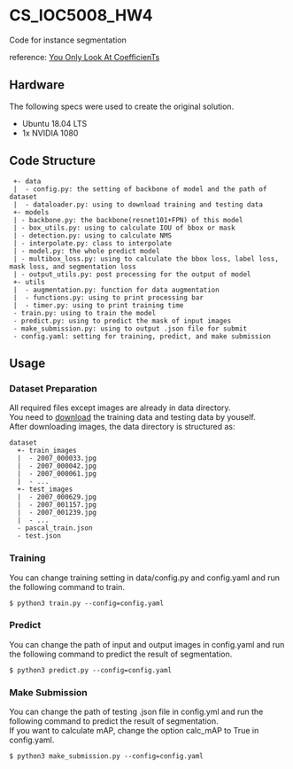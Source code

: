# CS_IOC5008_HW4
Code for instance segmentation

reference: [You Only Look At CoefficienTs](https://github.com/dbolya/yolact)

## Hardware
The following specs were used to create the original solution.
- Ubuntu 18.04 LTS
- 1x NVIDIA 1080 


## Code Structure
```
 +- data
 |  - config.py: the setting of backbone of model and the path of dataset
 |  - dataloader.py: using to download training and testing data
 +- models
 | - backbone.py: the backbone(resnet101+FPN) of this model
 | - box_utils.py: using to calculate IOU of bbox or mask
 | - detection.py: using to calculate NMS
 | - interpolate.py: class to interpolate
 | - model.py: the whole predict model
 | - multibox_loss.py: using to calculate the bbox loss, label loss, mask loss, and segmentation loss
 | - output_utils.py: post processing for the output of model
 +- utils
 |  - augmentation.py: function for data augmentation
 |  - functions.py: using to print processing bar
 |  - timer.py: using to print training time
 - train.py: using to train the model
 - predict.py: using to predict the mask of input images
 - make_submission.py: using to output .json file for submit
 - config.yaml: setting for training, predict, and make submission
```

## Usage

### Dataset Preparation
All required files except images are already in data directory. <br>
You need to [download](https://drive.google.com/drive/folders/1fGg03EdBAxjFumGHHNhMrz2sMLLH04FK) the training data and testing data by youself.<br>
After downloading images, the data directory is structured as:
```
dataset
  +- train_images
  |  - 2007_000033.jpg
  |  - 2007_000042.jpg
  |  - 2007_000061.jpg
  |  - ...
  +- test_images
  |  - 2007_000629.jpg
  |  - 2007_001157.jpg
  |  - 2007_001239.jpg
  |  - ...
  - pascal_train.json
  - test.json
```

### Training
You can change training setting in data/config.py and config.yaml and run the following command to train.
```
$ python3 train.py --config=config.yaml
```


### Predict
You can change the path of input and output images in config.yaml and run the following command to predict the result of segmentation.
```
$ python3 predict.py --config=config.yaml
```

### Make Submission
You can change the path of testing .json file in config.yml and run the following command to predict the result of segmentation. <br>
If you want to calculate mAP, change the option calc_mAP to True in config.yaml.
```
$ python3 make_submission.py --config=config.yaml
```

